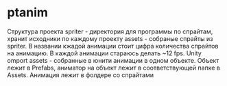 # ptanim
Структура проекта
spriter - директория для программы по спрайтам, хранит исходники по каждому проекту
assets - собраные спрайты из spriter. В названии кжадой анимации стоит цифра количества спрайтов на анимацию. В каждой анимации стараюсь делать  ~12 fps.
Unity omport assets - собранные в юнити анимации в одном объекте. Объект лежит в Prefabs, аниматор на объект лежит в соответствующей папке в Assets. Анимация лежит в фолдере со спрайтами
